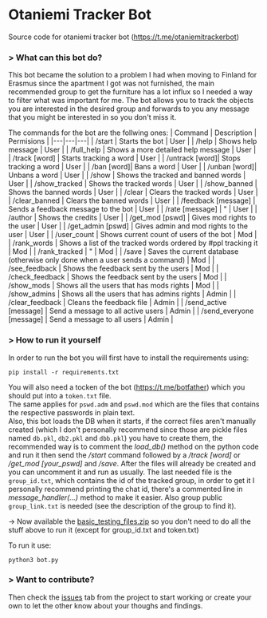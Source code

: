 # Otaniemi Tracker Bot
Source code for otaniemi tracker bot (https://t.me/otaniemitrackerbot)

### > What can this bot do?

This bot became the solution to a problem I had when moving to Finland for Erasmus since the apartment I got was not furnished, the main recommended group to get the furniture has a lot influx so I needed a way to filter what was important for me. The bot allows you to track the objects you are interested in the desired group and forwards to you any message that you might be interested in so you don't miss it.

The commands for the bot are the follwing ones:
| Command | Description | Permisions |
|---|---|---|
| /start | Starts the bot | User  |
| /help | Shows help message | User  |
| /full_help | Shows a more detailed help message | User |
| /track [word] | Starts tracking a word  | User |
| /untrack [word]| Stops tracking a word | User |
| /ban [word]| Bans a word | User |
| /unban [word]| Unbans a word | User |
| /show | Shows the tracked and banned words | User |
| /show_tracked | Shows the tracked words | User |
| /show_banned | Shows the banned words | User |
| /clear | Clears the tracked words | User |
| /clear_banned | Clears the banned words | User |
| /feedback [message] | Sends a feedback message to the bot | User |
| /rate [message] | " | User |
| /author | Shows the credits | User |
| /get_mod [pswd] | Gives mod rights to the user | User |
| /get_admin [pswd] | Gives admin and mod rights to the user | User |
| /user_count | Shows current count of users of the bot | Mod |
| /rank_words | Shows a list of the tracked words ordered by #ppl tracking it | Mod |
| /rank_tracked | " | Mod |
| /save | Saves the current database (otherwise only done when a user sends a command) | Mod |
| /see_feedback | Shows the feedback sent by the users | Mod |
| /check_feedback | Shows the feedback sent by the users | Mod |
| /show_mods | Shows all the users that has mods rights | Mod |
| /show_admins | Shows all the users that has admins rights | Admin |
| /clear_feedback | Cleans the feedback file | Admin |
| /send_active [message] | Send a message to all active users | Admin |
| /send_everyone [message] | Send a message to all users | Admin |


### > How to run it yourself

In order to run the bot you will first have to install the requirements using:
```
pip install -r requirements.txt
```
You will also need a tocken of the bot (https://t.me/botfather) which you should put into a `token.txt` file.   
The same applies for `pswd.adm` and `pswd.mod` which are the files that contains the respective passwords in plain text.   
Also, this bot loads the DB when it starts, if the correct files aren't manually created (which I don't personally recommend since those are pickle files named `db.pkl`, `db2.pkl` and `dbb.pkl`) you have to create them, the recommended way is to comment the _load_db()_ method on the python code and run it then send the _/start_ command followed by a _/track [word]_ or _/get_mod [your_pswd]_ and _/save_. After the files will already be created and you can uncomment it and run as usually.
The last needed file is the `group_id.txt`, which contains the id of the tracked group, in order to get it I personally recommend printing the chat id, there's a commented line in _message_handler(...)_ method to make it easier. Also group public `group_link.txt` is needed (see the description of the group to find it).

-> Now available the [basic_testing_files.zip](./basic_testing_files.zip) so you don't need to do all the stuff above to run it (except for group_id.txt and token.txt)

To run it use:
```
python3 bot.py
```
### > Want to contribute?
Then check the [issues](https://github.com/miquelt9/otaniemitrackerbot/issues) tab from the project to start working or create your own to let the other know about your thoughs and findings.   
